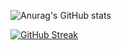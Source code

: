 ![Anurag's GitHub stats](https://github-readme-stats.vercel.app/api?username=KMJ1324&show_icons=true&theme=radical)

[![GitHub Streak](https://github-readme-streak-stats.herokuapp.com/?user=KMJ1324&theme=shades-of-purple)](https://git.io/streak-stats)       
